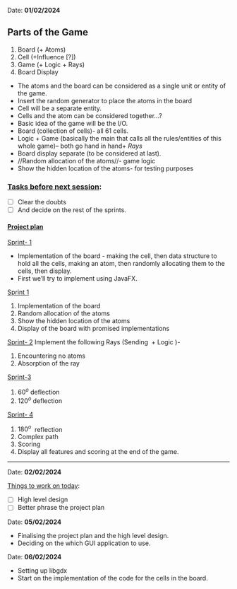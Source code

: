 

Date: **01/02/2024**
## **Parts of the Game**

1. Board (+ Atoms)   
2. Cell (+Influence [?])   
3. Game (+ Logic + Rays)   
4. Board Display  

- The atoms and the board can be considered as a single unit or entity of the game.
- Insert the random generator to place the atoms in the board
- Cell will be a separate entity.
- Cells and the atom can be considered together…?
- Basic idea of the game will be the I/O.
- Board (collection of cells)- all 61 cells.
- Logic + Game (basically the main that calls all the rules/entities of this whole game)– both go hand in hand+ *Rays*
- Board display separate (to be considered at last).
- //Random allocation of the atoms//- game logic
- Show the hidden location of the atoms- for testing purposes


### <u>Tasks before next session</u>: 

- [ ] Clear the doubts 
- [ ] And decide on the rest of the sprints.

#### <u>Project plan</u>

<u>Sprint- 1</u>

- Implementation of the board - making the cell, then data structure to hold all the cells, making an atom, then randomly allocating them to the cells, then display.
- First we’ll try to implement using JavaFX.

<u>Sprint 1</u>
1. Implementation of the board
2. Random allocation of the atoms
3. Show the hidden location of the atoms
4. Display of the board with promised implementations


<u>Sprint- 2</u>
Implement the following Rays (Sending  + Logic )-

1. Encountering no atoms
2. Absorption of the ray

<u>Sprint-3</u>

1. $60^o$ deflection
2. $120^o$ deflection

<u>Sprint- 4</u>

1. $180^o$  reflection
2. Complex path
3. Scoring 
4. Display all features and scoring at the end of the game.

---

Date: **02/02/2024**

<u>Things to work on today</u>:
- [ ] High level design
- [ ] Better phrase the project plan

Date: **05/02/2024**

- Finalising the project plan and the high level design.
- Deciding on the which GUI application to use.
   
Date: **06/02/2024**

- Setting up libgdx
- Start on the implementation of the code for the cells in the board.




